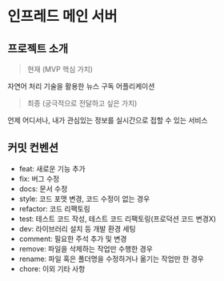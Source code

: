 # 인프레드 메인 서버



## 프로젝트 소개

> 현재 (MVP 핵심 가치)

자연어 처리 기술을 활용한 뉴스 구독 어플리케이션

> 최종 (궁극적으로 전달하고 싶은 가치)

언제 어디서나, 내가 관심있는 정보를 실시간으로 접할 수 있는 서비스



## 커밋 컨벤션
- feat: 새로운 기능 추가
- fix: 버그 수정
- docs: 문서 수정
- style: 코드 포맷 변경, 코드 수정이 없는 경우
- refactor: 코드 리팩토링
- test: 테스트 코드 작성, 테스트 코드 리팩토링(프로덕션 코드 변경X)
- dev: 라이브러리 설치 등 개발 환경 세팅
- comment: 필요한 주석 추가 및 변경
- remove: 파일을 삭제하는 작업만 수행한 경우
- rename: 파일 혹은 폴더명을 수정하거나 옮기는 작업만 한 경우
- chore: 이외 기타 사항